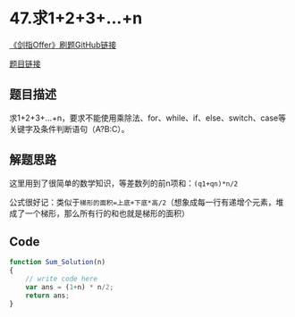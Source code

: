 # 47.求1+2+3+...+n
[《剑指Offer》刷题GitHub链接](https://github.com/zhning12/Coding-Interviews)

[题目链接](https://www.nowcoder.com/practice/7a0da8fc483247ff8800059e12d7caf1?tpId=13&tqId=11200&tPage=3&rp=3&ru=/ta/coding-interviews&qru=/ta/coding-interviews/question-ranking)

## 题目描述
求1+2+3+...+n，要求不能使用乘除法、for、while、if、else、switch、case等关键字及条件判断语句（A?B:C）。

## 解题思路
这里用到了很简单的数学知识，等差数列的前n项和：`(q1+qn)*n/2`

公式很好记：类似于`梯形的面积=上底+下底*高/2`（想象成每一行有递增个元素，堆成了一个梯形，那么所有行的和也就是梯形的面积）


## Code


```javascript
function Sum_Solution(n)
{
    // write code here
    var ans = (1+n) * n/2;
    return ans;
}
```